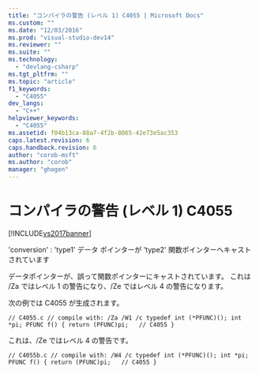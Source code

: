 ```yaml
---
title: "コンパイラの警告 (レベル 1) C4055 | Microsoft Docs"
ms.custom: ""
ms.date: "12/03/2016"
ms.prod: "visual-studio-dev14"
ms.reviewer: ""
ms.suite: ""
ms.technology: 
  - "devlang-csharp"
ms.tgt_pltfrm: ""
ms.topic: "article"
f1_keywords: 
  - "C4055"
dev_langs: 
  - "C++"
helpviewer_keywords: 
  - "C4055"
ms.assetid: f04b13ca-88a7-4f2b-8065-42e73e5ac353
caps.latest.revision: 6
caps.handback.revision: 6
author: "corob-msft"
ms.author: "corob"
manager: "ghogen"
---
```

# コンパイラの警告 (レベル 1) C4055
[!INCLUDE[vs2017banner](../../assembler/inline/includes/vs2017banner.md)]

'conversion' : 'type1' データ ポインターが 'type2' 関数ポインターへキャストされています  
  
 データポインターが、誤って関数ポインターにキャストされています。 これは \/Za ではレベル 1 の警告になり、\/Ze ではレベル 4 の警告になります。  
  
 次の例では C4055 が生成されます。  
  
```  
// C4055.c // compile with: /Za /W1 /c typedef int (*PFUNC)(); int *pi; PFUNC f() { return (PFUNC)pi;   // C4055 }  
```  
  
 これは、\/Ze ではレベル 4 の警告です。  
  
```  
// C4055b.c // compile with: /W4 /c typedef int (*PFUNC)(); int *pi; PFUNC f() { return (PFUNC)pi;   // C4055 }  
```